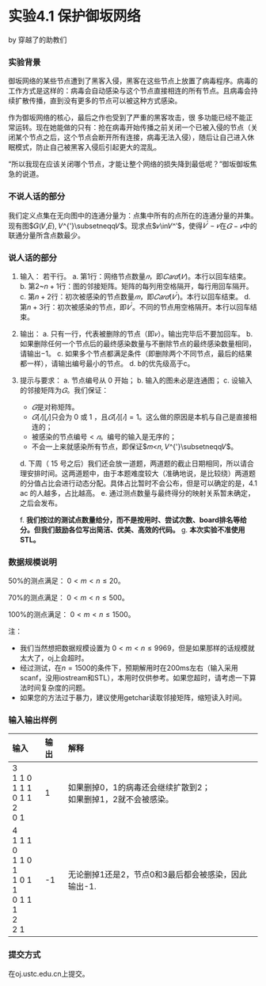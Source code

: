 # 实验4.1 保护御坂网络
by 穿越了的助教们
### 实验背景
御坂网络的某些节点遭到了黑客入侵，黑客在这些节点上放置了病毒程序。病毒的工作方式是这样的：病毒会自动感染与这个节点直接相连的所有节点。且病毒会持续扩散传播，直到没有更多的节点可以被这种方式感染。

作为御坂网络的核心，最后之作也受到了严重的黑客攻击，很 多功能已经不能正常运转。现在她能做的只有：抢在病毒开始传播之前关闭一个已被入侵的节点（关闭某个节点之后，这个节点会断开所有连接，病毒无法入侵），随后让自己进入休眠模式，防止自己被黑客入侵后引起更大的混乱。

“所以我现在应该关闭哪个节点，才能让整个网络的损失降到最低呢？”御坂御坂焦急的说道。

### 不说人话的部分
我们定义点集在无向图中的连通分量为：点集中所有的点所在的连通分量的并集。
现有图$𝐺(𝑉,𝐸), 𝑉^{'}\subsetneqq𝑉$。现求点$𝑣\in𝑉^′$，使得$𝑉^′−𝑣$在$𝐺−𝑣$中的联通分量所含点数最少。


### 说人话的部分
1. 输入： 若干行。
  a. 第1行：网络节点数量$𝑛$，即$𝐶𝑎𝑟𝑑(𝑉)$。本行以回车结束。
  b. 第2~$n+1$行：图的邻接矩阵。矩阵的每列用空格隔开，每行用回车隔开。
  c. 第$n+2$行：初次被感染的节点数量$𝑚$，即$𝐶𝑎𝑟𝑑(𝑉^′)$。本行以回车结束。
  d. 第$n+3$行：初次被感染的节点，即$𝑉^′$。不同的节点用空格隔开。本行以回车结束。

2. 输出：
  a. 只有一行，代表被删除的节点（即$𝑣$）。输出完毕后不要加回车。
  b. 如果删除任何一个节点后的最终感染数量与不删除节点的最终感染数量相同，请输出$-1$。
  c. 如果多个节点都满足条件（即删除两个不同节点，最后的结果都一样），请输出编号最小的节点。
  d. b的优先级高于c。

3. 提示与要求：
   a. 节点编号从 0 开始；
   b. 输入的图未必是连通图；
   c. 设输入的邻接矩阵为$𝐺$。我们保证：
     * $𝐺$是对称矩阵。
     * $𝐺[𝑖][𝑗]$只会为 $0$ 或 $1$ ，且$𝐺[𝑖][𝑖]=1$。这么做的原因是本机与自己是直接相连的；
     * 被感染的节点编号$<𝑛$。编号的输入是无序的；
     * 不会一上来就感染所有节点，即保证$𝑚<𝑛, 𝑉^{'}\subsetneqq𝑉$。

   d. 下周（ 15 号之后）我们还会放一道题，两道题的截止日期相同，所以请合理安排时间。这两道题中，由于本题难度较大（准确地说，是比较绕）两道题的分值占比会进行动态分配。具体占比暂时不会公布，但是可以确定的是，4.1 ac 的人越多，占比越高。
   e. 通过测点数量与最终得分的映射关系暂未确定，之后会发布。
   
   f. **我们按过的测试点数量给分，而不是按用时、尝试次数、board排名等给分。但我们鼓励各位写出简洁、优美、高效的代码。**
   g. **本次实验不准使用STL。**

### 数据规模说明
50%的测点满足： $0<m<n≤20$。

70%的测点满足： $0<m<n≤500$。

100%的测点满足： $0<m<n≤1500$。

注：

* 我们当然想把数据规模设置为 $0<m<n≤9969$，但是如果那样的话规模就太大了，oj上会超时。
* 经过测试，在$n=1500$的条件下，预期解用时在200ms左右（输入采用scanf，没用iostream和STL），本用时仅供参考。如果您超时，请考虑一下算法时间复杂度的问题。
* 如果您的方法过于暴力，建议使用getchar读取邻接矩阵，缩短读入时间。


### 输入输出样例
| 输入 | 输出 | 解释 |
|:-|:-|:-|
|3<br>1 1 0<br>1 1 1<br>0 1 1<br>2<br>0 1 | 1 | 如果删掉0，1的病毒还会继续扩散到2；<br>如果删掉1，2就不会被感染。|
|4<br>1 1 1 0<br>1 1 0 1<br>1 0 1 1<br>0 1 1 1<br>2<br>2 1 | -1 | 无论删掉1还是2，节点0和3最后都会被感染，因此输出-1.|


### 提交方式
在oj.ustc.edu.cn上提交。